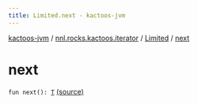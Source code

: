 ```yaml
---
title: Limited.next - kactoos-jvm
---
```


[kactoos-jvm](../../index.html) / [nnl.rocks.kactoos.iterator](../index.html) / [Limited](index.html) / [next](./next.html)

# next

`fun next(): `[`T`](index.html#T) [(source)](https://github.com/neonailol/kactoos/blob/master/kactoos-jvm/src/main/kotlin/nnl/rocks/kactoos/iterator/Limited.kt#L33)